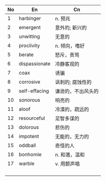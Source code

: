 | No  | En            | Cn        |
| --- | ------------- | --------- |
| 1   | harbinger     | n. 预兆     |
| 2   | emergent      | 意外的; 新兴的  |
| 3   | unwitting     | 无意的       |
| 4   | proclivity    | n. 倾向，嗜好  |
| 5   | berate        | 怒斥，责骂     |
| 6   | dispassionate | 冷静客观的     |
| 7   | coax          | 诱骗        |
| 8   | corrosive     | 讽刺的; 腐蚀性的 |
| 9   | self-effacing | 谦逊的，不出风头的 |
| 10  | sonorous      | 响亮的       |
| 11  | aloof         | 冷漠的，疏远的   |
| 12  | resourceful   | 足智多谋的     |
| 13  | dolorous      | 悲伤的       |
| 14  | impotent      | 无能的，无力的   |
| 15  | oddball       | 奇怪的人      |
| 16  | bonhomie      | n. 和蔼，温和  |
| 17  | warble        | v. 用颤声唱   |
|     |               |           |
|     |               |           |
|     |               |           |
|     |               |           |
